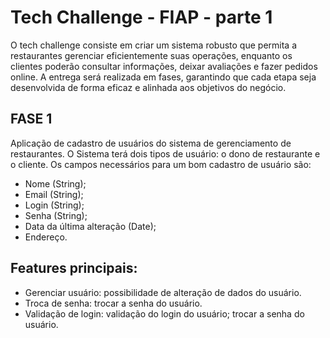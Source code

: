 # Tech Challenge - FIAP - parte 1

O tech challenge consiste em criar um sistema robusto que permita a restaurantes gerenciar eficientemente suas operações, enquanto os clientes poderão consultar informações, deixar avaliações e fazer pedidos online. A entrega será realizada em fases, garantindo que cada etapa seja desenvolvida de forma eficaz e alinhada aos objetivos do negócio.

## FASE 1
Aplicação de cadastro de usuários do sistema de gerenciamento de restaurantes. O Sistema terá dois tipos de usuário: o dono de restaurante e o cliente. Os campos necessários para um bom cadastro de usuário são:

- Nome (String);
- Email (String);
- Login (String);
- Senha (String);
- Data da última alteração (Date);
- Endereço.

## Features principais:
- Gerenciar usuário: possibilidade de alteração de dados do usuário.
- Troca de senha: trocar a senha do usuário.
- Validação de login: validação do login do usuário; trocar a senha do usuário.
